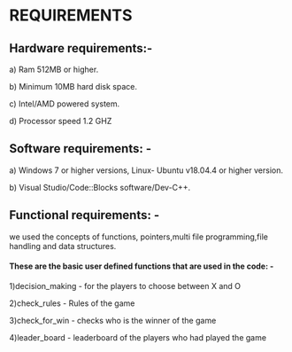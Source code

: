 # **REQUIREMENTS** 
## Hardware requirements:-
a)	 Ram 512MB or higher.

b)	 Minimum 10MB hard disk space.

c)	 Intel/AMD powered system.

d)	 Processor speed 1.2 GHZ

## Software requirements: -
a)	 Windows 7 or higher versions, Linux- Ubuntu v18.04.4 or higher version.

b)	 Visual Studio/Code::Blocks software/Dev-C++.

## Functional requirements: -

we used the concepts of functions, pointers,multi file programming,file handling and data structures.

#### These are the basic user defined functions that are used in the code: -

  1)decision_making - for the players to choose between X and O
 
  2)check_rules - Rules of the game

  3)check_for_win - checks who is the winner of the game

  4)leader_board - leaderboard of the players who had played the game



